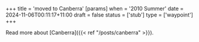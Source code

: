 +++
title = 'moved to Canberra'
[params]
    when = '2010 Summer'
date = 2024-11-06T00:11:17+11:00
draft = false
status = ['stub']
type = ['waypoint']
+++

<!--more-->

Read more about [Canberra]({{< ref "/posts/canberra" >}}).